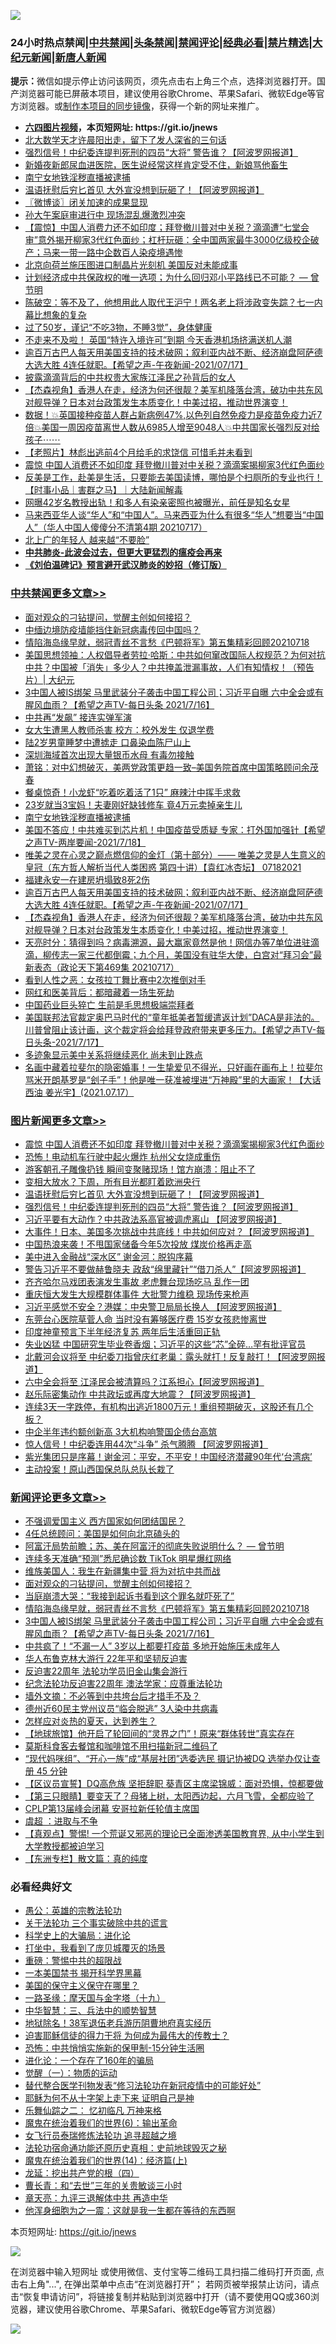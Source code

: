 ![](https://raw.githubusercontent.com/fqnews/bnews/master/64photo/fqnews-qr.jpg)

<div id="tt">
<h3>24小时热点禁闻|<a href="#%E4%B8%AD%E5%85%B1%E7%A6%81%E9%97%BB%E6%9B%B4%E5%A4%9A%E6%96%87%E7%AB%A0">中共禁闻</a>|<a href="#%E5%9B%BE%E7%89%87%E6%96%B0%E9%97%BB%E6%9B%B4%E5%A4%9A%E6%96%87%E7%AB%A0">头条禁闻</a>|<a href="#%E6%96%B0%E9%97%BB%E8%AF%84%E8%AE%BA%E6%9B%B4%E5%A4%9A%E6%96%87%E7%AB%A0">禁闻评论|<a href="#%E5%BF%85%E7%9C%8B%E7%BB%8F%E5%85%B8%E5%A5%BD%E6%96%87">经典必看|<a href="/video.md#%E7%A6%81%E7%89%87%E7%B2%BE%E9%80%89">禁片精选</a>|<a href="https://github.com/fqnews/djy/blob/master/gb/nf1351518.md#1">大纪元新闻</a>|<a href="https://github.com/fqnews/ntdtv/blob/master/gb/prog204.md#1">新唐人新闻</a></h3>
<div><b>提示：</b>微信如提示停止访问该网页，须先点击右上角三个点，选择浏览器打开。国产浏览器可能已屏蔽本项目，建议使用谷歌Chrome、苹果Safari、微软Edge等官方浏览器。或<a href="https://github.com/fqnews/bnews/blob/master/%E5%88%B6%E4%BD%9Cgit%E7%A6%81%E9%97%BB%E9%95%9C%E5%83%8F.md">制作本项目的同步镜像</a>，获得一个新的网址来推广。</div>
<ul>
<li><b><a href="http://d1.bdrive.tk/64.mp4" target="_blank">六四图片视频</a>，本页短网址: https://git.io/jnews</b></li>
<li><a href="/comments/20210718/1589458.md">北大数学天才许晨阳出走，留下了发人深省的三句话</a></li>
<li><a href="/topimagenews/20210718/1589472.md">强烈信号！中纪委连提判死刑的四员“大将” 警告谁？【阿波罗网报道】</a></li>
<li><a href="/health/20210718/1589452.md">新婚夜新郎尿血进医院，医生说经常这样肯定受不住，新娘骂他畜生</a></li>
<li><a href="/cbnews/20210719/1589685.md">南宁女地铁淫秽直播被逮捕</a></li>
<li><a href="/topimagenews/20210718/1589531.md">温语抚慰后穷匕首见 大外宣没想到玩砸了！【阿波罗网报道】</a></li>
<li><a href="/ssgc/20210718/1589464.md">〖微博谈〗闭关加速的成果显现</a></li>
<li><a href="/baitai/20210718/1589457.md">孙大午案庭审进行中 现场混乱爆激烈冲突</a></li>
<li><a href="/bannedvideo/20210718/1589617.md">【震惊】中国人消费力还不如印度；拜登撤川普对中关税？滴滴遭“七堂会审”意外揭开柳家3代红色面纱；杠杆玩砸：全中国两家最牛3000亿级校企破产；马来一带一路中企数百人染疫境遇惨</a></li>
<li><a href="/headline/20210718/1589620.md">北京向荷兰施压图进口制晶片光刻机 美国反对未能成事</a></li>
<li><a href="/comments/20210718/1589421.md">计划经济成中共保政权的唯一选项；为什么回归邓小平路线已不可能？ — 曾节明</a></li>
<li><a href="/bannedvideo/20210718/1589586.md">陈破空：等不及了，他想用此人取代王沪宁！两名老上将涉政变失踪？七一内幕比想象的复杂</a></li>
<li><a href="/health/20210718/1589519.md">过了50岁，谨记“不吃3物，不睡3觉”，身体健康</a></li>
<li><a href="/comments/20210718/1589661.md">不走来不及啦！ 英国“特许入境许可”到期 今天香港机场挤满送机人潮</a></li>
<li><a href="/comments/20210718/1589468.md">逾百万古巴人每天用美国支持的技术破网；叙利亚内战不断、经济崩盘阿萨德大选大胜 4连任就职。【希望之声-午夜新闻-2021/07/17】</a></li>
<li><a href="/finance/20210719/1589709.md">披露滴滴背后的中共权贵大家族江泽民之孙背后的女人</a></li>
<li><a href="/comments/20210718/1589411.md">【杰森视角】香港人在走，经济为何还很靓？美军机降落台湾，破功中共东风对舰导弹？日本对台政策发生本质变化！中美过招，推动世界演变！</a></li>
<li><a href="/bannedvideo/20210718/1589618.md">数据！💥英国接种疫苗人群占新病例47%,以色列自然免疫力是疫苗免疫力近7倍💥美国一周因疫苗离世人数从6985人增至9048人💥中共国家长强烈反对给孩子⋯⋯</a></li>
<li><a href="/lifebaike/20210718/1589467.md">【老照片】林彪出逃前4个月给毛的求饶信 可惜毛并未看到</a></li>
<li><a href="/topimagenews/20210719/1589755.md">震惊 中国人消费还不如印度 拜登撤川普对中关税？滴滴案揭柳家3代红色面纱</a></li>
<li><a href="/bannedvideo/20210718/1589478.md">反美是工作，赴美是生活，只要能去美国读博，哪怕是个扫厕所的专业也行！【时事小品｜害群之马】｜大陆新闻解毒</a></li>
<li><a href="/yule/20210719/1589744.md">网曝42岁名教授出轨！和多人有染亲密照也被曝光，前任是知名女星</a></li>
<li><a href="/bannedvideo/20210718/1589461.md">马来西亚华人谈“华人”和“中国人”。马来西亚为什么有很多“华人”想要当“中国人”（华人中国人傻傻分不清第4期 20210717）</a></li>
<li><a href="/cnnews/20210719/1589775.md">北上广的年轻人 越来越“不要脸”</a></li>
<li><b><a href="/comments/20200211/1275071.md" target="_blank">中共肺炎-此波会过去，但更大更猛烈的瘟疫会再来</a></b></li>
<li><b><a href="/comments/20200207/1272816.md" target="_blank">《刘伯温碑记》预言避开武汉肺炎的妙招（修订版）</a></b></li>
</ul>
</div>

<div class="catlist">
<h3><a href="/cbnews/" target="_blank">中共禁闻</a><span><a href="/cbnews/" target="_blank" rel="nofollow">更多文章>></a></span></h3>
<ul>
<li><a href="/comments/20210719/1589816.md" target="_blank">面对观众的刁钻提问，觉醒主创如何接招？</a></li>
<li><a href="/cbnews/20210719/1589811.md" target="_blank">中缅边境防疫墙能挡住新冠病毒传回中国吗？</a></li>
<li><a href="/comments/20210719/1589810.md" target="_blank">情陷海岛缘早就，弱冠青丝不言愁《巴顿将军》第五集精彩回顾20210718</a></li>
<li><a href="/cbnews/20210719/1589807.md" target="_blank">美国思想领袖：人权倡导者劳拉‧哈斯：中共如何窜改国际人权规范？为何对抗中共？中国被「消失」多少人？中共掩盖泄漏事故，人们有知情权！（预告片）| 大纪元</a></li>
<li><a href="/comments/20210719/1589805.md" target="_blank">3中国人被IS绑架 马里武装分子袭击中国工程公司；习近平自曝 六中全会或有腥风血雨？【希望之声TV-每日头条 2021/7/16】</a></li>
<li><a href="/cbnews/20210719/1589795.md" target="_blank">中共再“发飙” 接连实弹军演</a></li>
<li><a href="/cbnews/20210719/1589794.md" target="_blank">女大生遭黑人教师杀害 校方：校外发生 仅退学费</a></li>
<li><a href="/cbnews/20210719/1589780.md" target="_blank">陆2岁男童睡梦中遭掳走 口鼻染血陈尸山上</a></li>
<li><a href="/cbnews/20210719/1589756.md" target="_blank">深圳海域首次出现大量银币水母 有毒勿接触</a></li>
<li><a href="/cbnews/20210719/1589754.md" target="_blank">萧铭：对中幻想破灭，美两党政策更趋一致–美国务院首席中国策略顾问余茂春</a></li>
<li><a href="/cbnews/20210719/1589728.md" target="_blank">餐桌惊奇！小龙虾“吃着吃着活了1只” 麻辣汁中挥手求救</a></li>
<li><a href="/cbnews/20210719/1589717.md" target="_blank">23岁就当3宝妈！夫妻刚好缺钱修车 竟4万元卖掉亲生儿</a></li>
<li><a href="/cbnews/20210719/1589685.md" target="_blank">南宁女地铁淫秽直播被逮捕</a></li>
<li><a href="/comments/20210718/1589627.md" target="_blank">美国不答应！中共难买到芯片机！中国疫苗受质疑 专家：打外国加强针【希望之声TV-两岸要闻-2021/7/18】</a></li>
<li><a href="/comments/20210718/1589532.md" target="_blank">唯美之灵在心灵之巅点燃信仰的金灯（第十部分）—— 唯美之灵是人生意义的皇冠（东方哲人解析当代人类困惑  第四十讲）【袁红冰杏坛】 07182021</a></li>
<li><a href="/cbnews/20210718/1589517.md" target="_blank">福建永安一在建房坍塌致8死2伤</a></li>
<li><a href="/comments/20210718/1589468.md" target="_blank">逾百万古巴人每天用美国支持的技术破网；叙利亚内战不断、经济崩盘阿萨德大选大胜 4连任就职。【希望之声-午夜新闻-2021/07/17】</a></li>
<li><a href="/comments/20210718/1589411.md" target="_blank">【杰森视角】香港人在走，经济为何还很靓？美军机降落台湾，破功中共东风对舰导弹？日本对台政策发生本质变化！中美过招，推动世界演变！</a></li>
<li><a href="/cbnews/20210718/1589361.md" target="_blank">天亮时分：猜得到吗？病毒溯源，最大赢家竟然是他！网信办等7单位进驻滴滴，柳传志一家三代都倒霉；九个月，美国没有驻华大使，白宫对“拜习会”最新表态（政论天下第469集 20210717）</a></li>
<li><a href="/cbnews/20210718/1589309.md" target="_blank">看到人性之恶：女孩拉丁舞比赛中2次推倒对手</a></li>
<li><a href="/cbnews/20210718/1589308.md" target="_blank">网红和医美背后：都暗藏着一场生死劫</a></li>
<li><a href="/cbnews/20210718/1589279.md" target="_blank">中国药业巨头猝亡 生前是毛思想极端崇拜者</a></li>
<li><a href="/comments/20210718/1589264.md" target="_blank">美国联邦法官裁定奥巴马时代的“童年抵美者暂缓遣返计划”DACA是非法的。川普曾阻止该计画，这个裁定将会给拜登政府带来更多压力。【希望之声TV-每日头条-2021/7/17】</a></li>
<li><a href="/cbnews/20210718/1589258.md" target="_blank">多迹象显示美中关系将继续恶化 尚未到止跌点</a></li>
<li><a href="/comments/20210718/1589248.md" target="_blank">名画中藏着拉斐尔的隐密婚事！一生挚爱见不得光，只好画在画布上！拉斐尔骂米开朗基罗是“刽子手”！他是唯一获准被埋进“万神殿”里的大画家！【大话西油 姜光宇】(2021.07.17）</a></li>

</ul>
</div>
<div class="catlist">
<h3><a href="/topimagenews/" target="_blank">图片新闻</a><span><a href="/topimagenews/" target="_blank" rel="nofollow">更多文章>></a></span></h3>
<ul>
<li><a href="/topimagenews/20210719/1589755.md" target="_blank">震惊 中国人消费还不如印度 拜登撤川普对中关税？滴滴案揭柳家3代红色面纱</a></li>
<li><a href="/topimagenews/20210719/1589727.md" target="_blank">恐怖！电动机车行驶中起火爆炸 杭州父女烧成重伤</a></li>
<li><a href="/topimagenews/20210719/1589716.md" target="_blank">游客朝孔子雕像扔钱 瞬间变聚赌现场！馆方崩溃：阻止不了</a></li>
<li><a href="/topimagenews/20210718/1589658.md" target="_blank">变相大放水？下周，所有目光都盯着欧洲央行</a></li>
<li><a href="/topimagenews/20210718/1589531.md" target="_blank">温语抚慰后穷匕首见 大外宣没想到玩砸了！【阿波罗网报道】</a></li>
<li><a href="/topimagenews/20210718/1589472.md" target="_blank">强烈信号！中纪委连提判死刑的四员“大将” 警告谁？【阿波罗网报道】</a></li>
<li><a href="/topimagenews/20210717/1588988.md" target="_blank">习近平要有大动作？中共政法系高官被调虎离山 【阿波罗网报道】</a></li>
<li><a href="/topimagenews/20210717/1588839.md" target="_blank">大事件！日本、美国多次挑战中共底线！中共如何应对？【阿波罗网报道】</a></li>
<li><a href="/topimagenews/20210717/1588653.md" target="_blank">中国热浪来袭！不甩国家储备今年5次投放 煤炭价格再走高</a></li>
<li><a href="/topimagenews/20210716/1587997.md" target="_blank">美中进入金融战“深水区” 谢金河：脱钩序幕</a></li>
<li><a href="/topimagenews/20210715/1587586.md" target="_blank">警告习近平不要做赫鲁晓夫 政敌“绵里藏针”“借刀杀人”【阿波罗网报道】</a></li>
<li><a href="/topimagenews/20210715/1587554.md" target="_blank">齐齐哈尔马戏团表演发生事故 老虎舞台现场吃马 乱作一团</a></li>
<li><a href="/topimagenews/20210715/1587536.md" target="_blank">重庆恒大发生大规模群体事件 大批警力维稳 现场传来枪声</a></li>
<li><a href="/topimagenews/20210715/1587502.md" target="_blank">习近平感觉不安全？港媒：中央警卫局局长换人 【阿波罗网报道】</a></li>
<li><a href="/topimagenews/20210715/1587324.md" target="_blank">东莞台心医院草菅人命 当时没有筹够医疗费 15岁女孩悲惨离世</a></li>
<li><a href="/topimagenews/20210715/1587248.md" target="_blank">印度神童预言下半年经济复苏 两年后生活重回正轨</a></li>
<li><a href="/topimagenews/20210714/1587052.md" target="_blank">失业凶猛 中国研究生毕业卷香烟；习近平的这些“芯”全碎&#8230;罕有批评官员</a></li>
<li><a href="/topimagenews/20210714/1586860.md" target="_blank">北戴河会议将至 中纪委刀指曾庆红老巢：露头就打！反复敲打！【阿波罗网报道】</a></li>
<li><a href="/topimagenews/20210713/1586149.md" target="_blank">六中全会将至 江泽民会被清算吗？江系担心【阿波罗网报道】</a></li>
<li><a href="/topimagenews/20210713/1586069.md" target="_blank">赵乐际密集动作 中共政坛或再度大地震？【阿波罗网报道】</a></li>
<li><a href="/topimagenews/20210713/1586042.md" target="_blank">连续3天一字跌停，有机构出逃近1800万元！重组预期破灭，这股还有几个板？</a></li>
<li><a href="/topimagenews/20210713/1585784.md" target="_blank">中企半年违约额创新高 3大机构响警国企债台高筑</a></li>
<li><a href="/topimagenews/20210712/1585372.md" target="_blank">惊人信号！中纪委连用44次“斗争” 杀气腾腾 【阿波罗网报道】</a></li>
<li><a href="/topimagenews/20210712/1585184.md" target="_blank">紫光集团只是序幕！谢金河：平安，不平安！中国经济潜藏90年代‘台湾病’</a></li>
<li><a href="/topimagenews/20210711/1584916.md" target="_blank">主动投案！原山西国保总队总队长栽了</a></li>

</ul>
</div>
<div class="catlist">
<h3><a href="/comments/" target="_blank">新闻评论</a><span><a href="/comments/" target="_blank" rel="nofollow">更多文章>></a></span></h3>
<ul>
<li><a href="/comments/20210719/1589834.md" target="_blank">不强调爱国主义 西方国家如何团结国民？</a></li>
<li><a href="/comments/20210719/1589833.md" target="_blank">4任总统顾问：美国是如何向北京磕头的</a></li>
<li><a href="/comments/20210719/1589516.md" target="_blank">阿富汗局势前瞻；苏、美在阿富汗的彻底失败说明什么？ — 曾节明</a></li>
<li><a href="/comments/20210719/1589818.md" target="_blank">连续多天准确“预测”悉尼确诊数 TikTok 明星爆红网络</a></li>
<li><a href="/comments/20210719/1589817.md" target="_blank">维族美国人：我生在新疆集中营 将为对抗中共而战</a></li>
<li><a href="/comments/20210719/1589816.md" target="_blank">面对观众的刁钻提问，觉醒主创如何接招？</a></li>
<li><a href="/comments/20210719/1589814.md" target="_blank">当庭崩溃大哭：“我接到起诉书看到这个罪名就吓死了”</a></li>
<li><a href="/comments/20210719/1589810.md" target="_blank">情陷海岛缘早就，弱冠青丝不言愁《巴顿将军》第五集精彩回顾20210718</a></li>
<li><a href="/comments/20210719/1589805.md" target="_blank">3中国人被IS绑架 马里武装分子袭击中国工程公司；习近平自曝 六中全会或有腥风血雨？【希望之声TV-每日头条 2021/7/16】</a></li>
<li><a href="/comments/20210719/1589802.md" target="_blank">中共疯了！“不漏一人” 3岁以上都要打疫苗 多地开始施压未成年人</a></li>
<li><a href="/comments/20210719/1589788.md" target="_blank">华人布鲁克林大游行 22年平和坚韧反迫害</a></li>
<li><a href="/comments/20210719/1589778.md" target="_blank">反迫害22周年 法轮功学员旧金山集会游行</a></li>
<li><a href="/comments/20210719/1589770.md" target="_blank">纪念法轮功反迫害22周年 澳法学家：应尊重法轮功</a></li>
<li><a href="/comments/20210719/1589766.md" target="_blank">墙外文摘：不必等到中共垮台后才措手不及？</a></li>
<li><a href="/comments/20210719/1589761.md" target="_blank">德州近60民主党州议员“临会脱逃” 3人染中共病毒</a></li>
<li><a href="/comments/20210719/1589742.md" target="_blank">怎样应对炎热的夏天，达到养生？</a></li>
<li><a href="/comments/20210719/1589726.md" target="_blank">【地球旅馆】他开启了轮回间的“灵界之门”！原来“群体转世”真实存在</a></li>
<li><a href="/comments/20210719/1589714.md" target="_blank">莫斯科食客去餐馆和咖啡馆不用扫描新冠二维码了</a></li>
<li><a href="/comments/20210719/1589713.md" target="_blank">“现代妈咪组”、“开心一族”成“基层社团”选委选民 摄记协被DQ 选举办仅让查册 45 分钟</a></li>
<li><a href="/comments/20210719/1589712.md" target="_blank">【区议员宣誓】DQ高危族 坚拒辞职 葵青区主席梁锦威：面对恐惧，惊都要做</a></li>
<li><a href="/comments/20210719/1589711.md" target="_blank">【第三只眼睛】要变天了？母猪上树，太阳西边起，六月飞雪，全都应验了</a></li>
<li><a href="/comments/20210719/1589704.md" target="_blank">CPLP第13届峰会闭幕 安哥拉新任轮值主席国</a></li>
<li><a href="/comments/20210719/1589703.md" target="_blank">虞超 ：进取与不争</a></li>
<li><a href="/comments/20210719/1589702.md" target="_blank">【真观点】警惕! 一个荒诞又邪恶的理论已全面渗透美国教育界, 从中小学生到大学教授都被迫学习</a></li>
<li><a href="/comments/20210719/1589671.md" target="_blank">【东洲专栏】散文篇：真的纯度</a></li>

</ul>
</div>

<div class="catlist">
<h3>必看经典好文</h3>
<ul>
<li><a href="/comments/20200313/1292991.md" target="_blank">愚公：英雄的宗教法轮功</a></li>
<li><a href="/cbnews/20200703/1354907.md" target="_blank">关于法轮功 三个事实破除中共的谎言</a></li>
<li><a href="/comments/20200605/783246.md" target="_blank">科学史上的大骗局：进化论</a></li>
<li><a href="/comments/20201015/1414242.md" target="_blank">打坐中，我看到了庞贝城覆灭的场景</a></li>
<li><a href="/comments/20200717/1362287.md" target="_blank">重磅：警惕中共的超限战</a></li>
<li><a href="/lifebaike/20210222/1491794.md" target="_blank">一本美国禁书 揭开科学界黑幕</a></li>
<li><a href="/lifebaike/20200520/1331379.md" target="_blank">美国的保守主义保守在哪里？</a></li>
<li><a href="/topimagenews/20180327/919935.md" target="_blank">一路圣缘：摩天国与金字塔（十九）</a></li>
<li><a href="/comments/20200605/783248.md" target="_blank">中华智慧：三、兵法中的顺势智慧</a></li>
<li><a href="/cbnews/20200531/1337381.md" target="_blank">地狱除名！38军退伍老兵游历阴曹地府真实经历</a></li>
<li><a href="/comments/20200622/1346846.md" target="_blank">迫害耶稣信徒的得力干将  为何成为最伟大的传教士？</a></li>
<li><a href="/baitai/20200711/1359005.md" target="_blank">恐怖：中共悄悄实施新的保甲制-15分钟生活圈</a></li>
<li><a href="/comments/20200907/1392278.md" target="_blank">进化论：一个存在了160年的骗局</a></li>
<li><a href="/comments/20200810/1377609.md" target="_blank">觉醒（一）：物质的运动</a></li>
<li><a href="/comments/20210403/1518906.md" target="_blank">替代整合医学刊物发表“修习法轮功在新冠疫情中的可能好处”</a></li>
<li><a href="/ccpdope/20190803/1168965.md" target="_blank">耶稣为何不从十字架上走下来 证明自己是神</a></li>
<li><a href="/tculture/20170711/790081.md" target="_blank">乐舞仙踪之二： 忆初临凡 万神来格</a></li>
<li><a href="/topimagenews/20180524/947358.md" target="_blank">魔鬼在统治着我们的世界(6)：输出革命</a></li>
<li><a href="/topimagenews/20210512/1544658.md" target="_blank">女飞行员泰瑞修炼法轮功 追寻超越之境</a></li>
<li><a href="/tculture/20121025/73069.md" target="_blank">法轮功宿命通功能还原历史真相：史前地球毁灭之秘</a></li>
<li><a href="/topimagenews/20180605/953415.md" target="_blank">魔鬼在统治着我们的世界(14)：经济篇(上)</a></li>
<li><a href="/comments/20200930/1405812.md" target="_blank">龙延：挖出共产党的根（四）</a></li>
<li><a href="/comments/20050116/727099.md" target="_blank">曹长青：和“去世”三年的关贵敏谈三小时</a></li>
<li><a href="/comments/20131119/1029445.md" target="_blank">章天亮：九评三退解体中共 再造中华</a></li>
<li><a href="/topimagenews/20210219/1489990.md" target="_blank">他浑身细胞为之一震：这就是我一生都在等待的东西啊</a></li>

</ul>
</div>

本页短网址: https://git.io/jnews

![](https://raw.githubusercontent.com/fqnews/bnews/master/64photo/fqnews-qr.jpg)

在浏览器中输入短网址 或使用微信、支付宝等二维码工具扫描二维码打开页面, 点击右上角"...", 在弹出菜单中点击“在浏览器打开”； 若网页被举报禁止访问，请点击“恢复申请访问”，将链接复制并粘贴到浏览器中打开（请不要使用QQ或360浏览器，建议使用谷歌Chrome、苹果Safari、微软Edge等官方浏览器）

![](https://raw.githubusercontent.com/fqnews/bnews/master/64photo/wx.jpg)